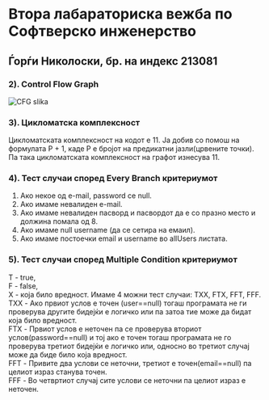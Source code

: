 # Втора лабараториска вежба по Софтверско инженерство

## Ѓорѓи Николоски, бр. на индекс 213081

### 2). Control Flow Graph
![CFG slika](https://github.com/GorgiNikoloski/SI_2023_lab2_213081/assets/127355009/318e249a-6eb5-4ba5-9e01-d9f293630dea)
### 3). Цикломатска комплексност
Цикломатската комплексност на кодот е 11. 
Ја добив со помош на формулата P + 1, каде P е
бројот на предикатни јазли(црвените точки).
Па така цикломатската комплексност на графот изнесува 11.

### 4). Тест случаи според Every Branch критериумот
1. Ако некое од e-mail, password се null.
2. Ако имаме невалиден e-mail.
3. Ако имаме невалиден пасворд и пасвордот да е со празно место и должина помала од 8.
4. Ако имаме null username (да се сетира на емаил).
5. Ако имаме постоечки email и username во allUsers листата.


### 5). Тест случаи според Multiple Condition критериумот
Т - true,  
F - false,  
X - која било вредност.
Имаме 4 можни тест случаи: TXX, FTX, FFT, FFF.  
TXX - Ако првиот услов е точен (user==null) тогаш програмата не ги проверува другите бидејќи е логичко или па
затоа тие може да бидат која било вредност.  
FTX - Првиот услов е неточен па се проверува вториот услов(password==null) и тој ако е точен тогаш програмата не го
проверува третиот бидејќи е логичко или, односно во третиот случај може да биде било која вредност.  
FFT - Привите два услови се неточни, третиот е точен(email==null) па целиот израз станува точен.  
FFF - Во четвртиот случај сите услови се неточни па целиот израз е неточен.  


